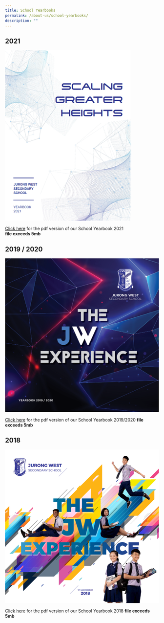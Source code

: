 ```yaml
---
title: School Yearbooks
permalink: /about-us/school-yearbooks/
description: ""
---
```

2021
----

  

![YB2021.png](/images/YB2021.png)

  

[Click here](https://jurongwestsec-moe-edu-sg-admin.cwp.sg/qql/slot/u198/Media/Yearbook/2021/Jurong%20West%20Secondary%20School%20Yearbook%202021.pdf) for the pdf version of our School Yearbook 2021  
**file exceeds 5mb**
  

2019 / 2020
-----------

  
  
  
![JWSSYB2020.png](/images/JWSSYB2020.png)

  

[Click here](https://jurongwestsec.moe.edu.sg/qql/slot/u198/Media/Yearbook/2020/Jurong%20West%20Sec%20Yearbook%20201920.pdf) for the pdf version of our School Yearbook 2019/2020
**file exceeds 5mb**
  
  

2018
----

![Picture1.png](/images/Picture1.png)  

  

[Click here](https://jurongwestsec.moe.edu.sg/qql/slot/u198/Media/Yearbook/JWSS%20E-Yearbook%202018.pdf) for the pdf version of our School Yearbook 2018 
**file exceeds 5mb**